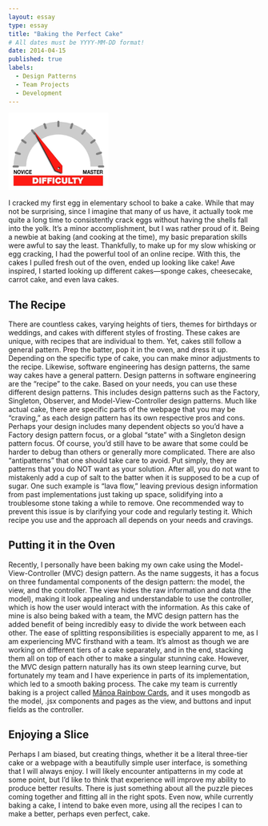 ```yaml
---
layout: essay
type: essay
title: "Baking the Perfect Cake"
# All dates must be YYYY-MM-DD format!
date: 2014-04-15
published: true
labels:
  - Design Patterns
  - Team Projects
  - Development
---
```


<img width="200px" class="rounded float-start pe-4" src="../img/difficulty/degree_difficulty.jpg">

I cracked my first egg in elementary school to bake a cake. While that may not be surprising, since I imagine that many of us have, it actually took me quite a long time to consistently crack eggs without having the shells fall into the yolk. It’s a minor accomplishment, but I was rather proud of it. Being a newbie at baking (and cooking at the time), my basic preparation skills were awful to say the least. Thankfully, to make up for my slow whisking or egg cracking, I had the powerful tool of an online recipe. With this, the cakes I pulled fresh out of the oven, ended up looking like cake! Awe inspired, I started looking up different cakes—sponge cakes, cheesecake, carrot cake, and even lava cakes. 

## The Recipe

There are countless cakes, varying heights of tiers, themes for birthdays or weddings, and cakes with different styles of frosting. These cakes are unique, with recipes that are individual to them. Yet, cakes still follow a general pattern. Prep the batter, pop it in the oven, and dress it up. Depending on the specific type of cake, you can make minor adjustments to the recipe. Likewise, software engineering has design patterns, the same way cakes have a general pattern. Design patterns in software engineering are the “recipe” to the cake. Based on your needs, you can use these different design patterns. This includes design patterns such as the Factory, Singleton, Observer, and Model-View-Controller design patterns. Much like actual cake, there are specific parts of the webpage that you may be “craving,” as each design pattern has its own respective pros and cons. Perhaps your design includes many dependent objects so you’d have a Factory design pattern focus, or a global “state” with a Singleton design pattern focus. Of course, you’d still have to be aware that some could be harder to debug than others or generally more complicated. There are also “antipatterns” that one should take care to avoid. Put simply, they are patterns that you do NOT want as your solution. After all, you do not want to mistakenly add a cup of salt to the batter when it is supposed to be a cup of sugar. One such example is “lava flow,” leaving previous design information from past implementations just taking up space, solidifying into a troublesome stone taking a while to remove. One recommended way to prevent this issue is by clarifying your code and regularly testing it. Which recipe you use and the approach all depends on your needs and cravings.

## Putting it in the Oven

Recently, I personally have been baking my own cake using the Model-View-Controller (MVC) design pattern. As the name suggests, it has a focus on three fundamental components of the design pattern: the model, the view, and the controller. The view hides the raw information and data (the model), making it look appealing and understandable to use the controller, which is how the user would interact with the information. As this cake of mine is also being baked with a team, the MVC design pattern has the added benefit of being incredibly easy to divide the work between each other. The ease of splitting responsibilities is especially apparent to me, as I am experiencing MVC firsthand with a team. It’s almost as though we are working on different tiers of a cake separately, and in the end, stacking them all on top of each other to make a singular stunning cake. However, the MVC design pattern naturally has its own steep learning curve, but fortunately my team and I have experience in parts of its implementation, which led to a smooth baking process. The cake my team is currently baking is a project called [Mānoa Rainbow Cards](https://manoa-rainbow-cards.xyz/), and it uses mongodb as the model, .jsx components and pages as the view, and buttons and input fields as the controller. 


## Enjoying a Slice

Perhaps I am biased, but creating things, whether it be a literal three-tier cake or a webpage with a beautifully simple user interface, is something that I will always enjoy. I will likely encounter antipatterns in my code at some point, but I’d like to think that experience will improve my ability to produce better results. There is just something about all the puzzle pieces coming together and fitting all in the right spots. Even now, while currently baking a cake, I intend to bake even more, using all the recipes I can to make a better, perhaps even perfect, cake.
